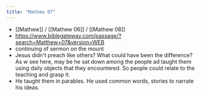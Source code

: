 ```yaml
---
title: "Mathew 07"
---
```


- [[Mathew]] / [[Mathew 06]] / [[Mathew 08]]
- https://www.biblegateway.com/passage/?search=Matthew+07&version=WEB
- continuing of sermon on the mount
- Jesus didn't preach like others? What could have been the difference? As w see here, may be he sat down among the people ad taught them using daily objects that they encountered. So people could relate to the teaching and grasp it.
- He taught them in parables. He used common words, stories to narrate his ideas.